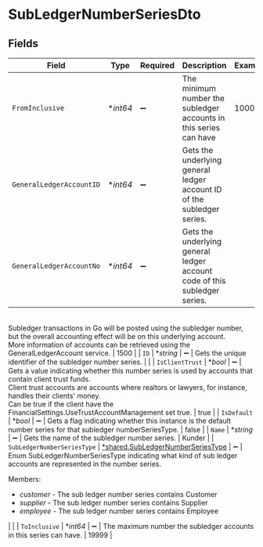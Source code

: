 # SubLedgerNumberSeriesDto


## Fields

| Field                                                                                                                                                                                                                                                                                                                                                               | Type                                                                                                                                                                                                                                                                                                                                                                | Required                                                                                                                                                                                                                                                                                                                                                            | Description                                                                                                                                                                                                                                                                                                                                                         | Example                                                                                                                                                                                                                                                                                                                                                             |
| ------------------------------------------------------------------------------------------------------------------------------------------------------------------------------------------------------------------------------------------------------------------------------------------------------------------------------------------------------------------- | ------------------------------------------------------------------------------------------------------------------------------------------------------------------------------------------------------------------------------------------------------------------------------------------------------------------------------------------------------------------- | ------------------------------------------------------------------------------------------------------------------------------------------------------------------------------------------------------------------------------------------------------------------------------------------------------------------------------------------------------------------- | ------------------------------------------------------------------------------------------------------------------------------------------------------------------------------------------------------------------------------------------------------------------------------------------------------------------------------------------------------------------- | ------------------------------------------------------------------------------------------------------------------------------------------------------------------------------------------------------------------------------------------------------------------------------------------------------------------------------------------------------------------- |
| `FromInclusive`                                                                                                                                                                                                                                                                                                                                                     | **int64*                                                                                                                                                                                                                                                                                                                                                            | :heavy_minus_sign:                                                                                                                                                                                                                                                                                                                                                  | The minimum number the subledger accounts in this series can have                                                                                                                                                                                                                                                                                                   | 10000                                                                                                                                                                                                                                                                                                                                                               |
| `GeneralLedgerAccountID`                                                                                                                                                                                                                                                                                                                                            | **int64*                                                                                                                                                                                                                                                                                                                                                            | :heavy_minus_sign:                                                                                                                                                                                                                                                                                                                                                  | Gets the underlying general ledger account ID of the subledger series.                                                                                                                                                                                                                                                                                              |                                                                                                                                                                                                                                                                                                                                                                     |
| `GeneralLedgerAccountNo`                                                                                                                                                                                                                                                                                                                                            | **int64*                                                                                                                                                                                                                                                                                                                                                            | :heavy_minus_sign:                                                                                                                                                                                                                                                                                                                                                  | Gets the underlying general ledger account code of this subledger series.<br/>Subledger transactions in Go will be posted using the subledger number, but the overall accounting effect will be on this underlying account.<br/>More information of accounts can be retrieved using the GeneralLedgerAccount service.                                             | 1500                                                                                                                                                                                                                                                                                                                                                                |
| `ID`                                                                                                                                                                                                                                                                                                                                                                | **string*                                                                                                                                                                                                                                                                                                                                                           | :heavy_minus_sign:                                                                                                                                                                                                                                                                                                                                                  | Gets the unique identifier of the subledger number series.                                                                                                                                                                                                                                                                                                          |                                                                                                                                                                                                                                                                                                                                                                     |
| `IsClientTrust`                                                                                                                                                                                                                                                                                                                                                     | **bool*                                                                                                                                                                                                                                                                                                                                                             | :heavy_minus_sign:                                                                                                                                                                                                                                                                                                                                                  | Gets a value indicating whether this number series is used by accounts that contain client trust funds.<br/>Client trust accounts are accounts where realtors or lawyers, for instance, handles their clients' money.<br/>Can be true if the client have the FinancialSettings.UseTrustAccountManagement set true.                                                | true                                                                                                                                                                                                                                                                                                                                                                |
| `IsDefault`                                                                                                                                                                                                                                                                                                                                                         | **bool*                                                                                                                                                                                                                                                                                                                                                             | :heavy_minus_sign:                                                                                                                                                                                                                                                                                                                                                  | Gets a flag indicating whether this instance is the default number series for that subledger numberSeriesType.                                                                                                                                                                                                                                                      | false                                                                                                                                                                                                                                                                                                                                                               |
| `Name`                                                                                                                                                                                                                                                                                                                                                              | **string*                                                                                                                                                                                                                                                                                                                                                           | :heavy_minus_sign:                                                                                                                                                                                                                                                                                                                                                  | Gets the name of the subledger number series.                                                                                                                                                                                                                                                                                                                       | Kunder                                                                                                                                                                                                                                                                                                                                                              |
| `SubLedgerNumberSeriesType`                                                                                                                                                                                                                                                                                                                                         | [*shared.SubLedgerNumberSeriesType](../../../pkg/models/shared/subledgernumberseriestype.md)                                                                                                                                                                                                                                                                        | :heavy_minus_sign:                                                                                                                                                                                                                                                                                                                                                  | Enum SubLedgerNumberSeriesType indicating what kind of sub ledger accounts are represented in the number series.<p>Members:</p><ul><li><i>customer</i> - The sub ledger number series contains Customer</li><li><i>supplier</i> - The sub ledger number series contains Supplier</li><li><i>employee</i> - The sub ledger number series contains Employee</li></ul> |                                                                                                                                                                                                                                                                                                                                                                     |
| `ToInclusive`                                                                                                                                                                                                                                                                                                                                                       | **int64*                                                                                                                                                                                                                                                                                                                                                            | :heavy_minus_sign:                                                                                                                                                                                                                                                                                                                                                  | The maximum number the subledger accounts in this series can have.                                                                                                                                                                                                                                                                                                  | 19999                                                                                                                                                                                                                                                                                                                                                               |